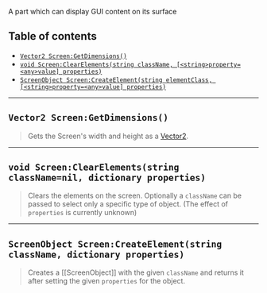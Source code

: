 A part which can display GUI content on its surface

## Table of contents
* [`Vector2 Screen:GetDimensions()`](#vector2-screengetdimensions)
* [`void Screen:ClearElements(string className, [<string>property=<any>value] properties)`](#void-screenclearelementsstring-classnamenil-stringpropertyanyvalue-properties)
* [`ScreenObject Screen:CreateElement(string elementClass, [<string>property=<any>value] properties)`](#screenobject-screencreateelementstring-classname-stringpropertyanyvalue-properties)

___

## `Vector2 Screen:GetDimensions()`

> Gets the Screen's width and height as a [Vector2](https://developer.roblox.com/en-us/api-reference/datatype/Vector2).

___

## `void Screen:ClearElements(string className=nil, dictionary properties)`

> Clears the elements on the screen. Optionally a `className` can be passed to select only a specific type of object. (The effect of `properties` is currently unknown)

___

## `ScreenObject Screen:CreateElement(string className, dictionary properties)`

> Creates a [[ScreenObject]] with the given `className` and returns it after setting the given `properties` for the object.